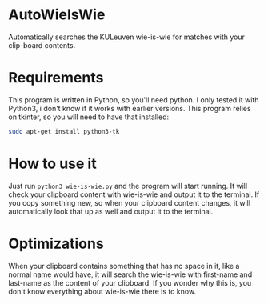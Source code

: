 # AutoWieIsWie
Automatically searches the KULeuven wie-is-wie for matches with your clip-board contents.


# Requirements
This program is written in Python, so you'll need python. I only tested it with Python3, i don't know if it works with earlier versions.
This program relies on tkinter, so you will need to have that installed:
```bash
sudo apt-get install python3-tk
```

# How to use it
Just run `python3 wie-is-wie.py` and the program will start running. It will check your clipboard content with wie-is-wie and output it to the terminal. If you copy something new, so when your clipboard content changes, it will automatically look that up as well and output it to the terminal.

# Optimizations
When your clipboard contains something that has no space in it, like a normal name would have, it will search the wie-is-wie with first-name and last-name as the content of your clipboard. If you wonder why this is, you don't know everything about wie-is-wie there is to know.

